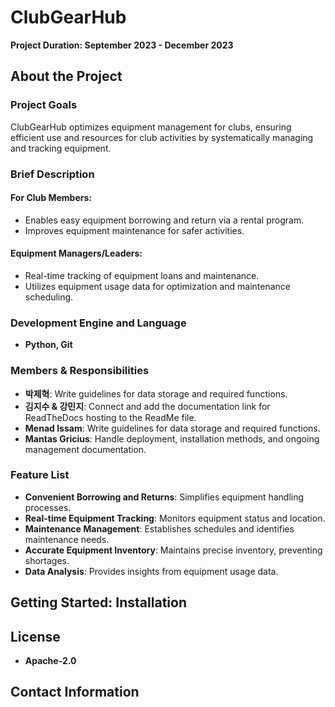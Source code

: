 # ClubGearHub

**Project Duration: September 2023 - December 2023**

## About the Project

### Project Goals
ClubGearHub optimizes equipment management for clubs, ensuring efficient use and resources for club activities by systematically managing and tracking equipment.

### Brief Description
#### For Club Members:
- Enables easy equipment borrowing and return via a rental program.
- Improves equipment maintenance for safer activities.

#### Equipment Managers/Leaders:
- Real-time tracking of equipment loans and maintenance.
- Utilizes equipment usage data for optimization and maintenance scheduling.

### Development Engine and Language
- **Python, Git**

### Members & Responsibilities
- **박제혁**: Write guidelines for data storage and required functions.
- **김지수 & 강민지**: Connect and add the documentation link for ReadTheDocs hosting to the ReadMe file.
- **Menad Issam**: Write guidelines for data storage and required functions.
- **Mantas Gricius**: Handle deployment, installation methods, and ongoing management documentation.

### Feature List
- **Convenient Borrowing and Returns**: Simplifies equipment handling processes.
- **Real-time Equipment Tracking**: Monitors equipment status and location.
- **Maintenance Management**: Establishes schedules and identifies maintenance needs.
- **Accurate Equipment Inventory**: Maintains precise inventory, preventing shortages.
- **Data Analysis**: Provides insights from equipment usage data.

## Getting Started: Installation

## License
- **Apache-2.0**

## Contact Information
